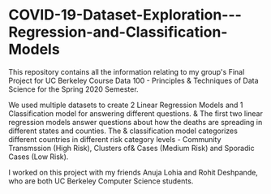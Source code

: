 # COVID-19-Dataset-Exploration---Regression-and-Classification-Models
This repository contains all the information relating to my group's Final Project for UC Berkeley Course Data 100 - Principles &amp; Techniques of Data Science for the Spring 2020 Semester.

We used multiple datasets to create 2 Linear Regression Models and 1 Classification model for answering different questions. &amp;
The first two linear regression models answer questions about how the deaths are spreading in different states and counties. The &amp; classification model categorizes different countries in different risk category levels - Community Transmssion (High Risk), Clusters of&amp; Cases (Medium Risk) and Sporadic Cases (Low Risk).

I worked on this project with my friends Anuja Lohia and Rohit Deshpande, who are both UC Berkeley Computer Science students.

